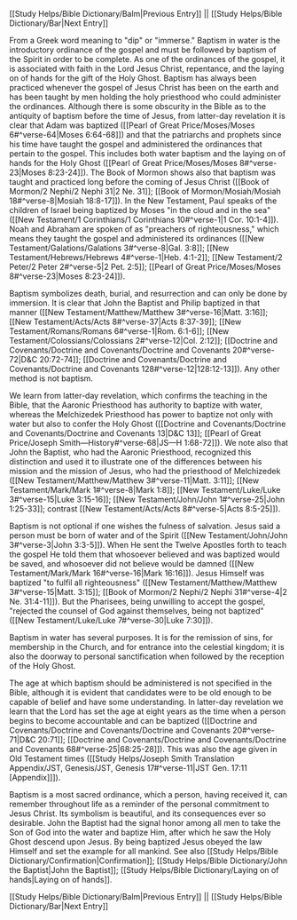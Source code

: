 [[Study Helps/Bible Dictionary/Balm|Previous Entry]]  ||  [[Study Helps/Bible Dictionary/Bar|Next Entry]]

 From a Greek word meaning to "dip" or "immerse." Baptism in water is the introductory ordinance of the gospel and must be followed by baptism of the Spirit in order to be complete. As one of the ordinances of the gospel, it is associated with faith in the Lord Jesus Christ, repentance, and the laying on of hands for the gift of the Holy Ghost. Baptism has always been practiced whenever the gospel of Jesus Christ has been on the earth and has been taught by men holding the holy priesthood who could administer the ordinances. Although there is some obscurity in the Bible as to the antiquity of baptism before the time of Jesus, from latter-day revelation it is clear that Adam was baptized ([[Pearl of Great Price/Moses/Moses 6#^verse-64|Moses 6:64-68]]) and that the patriarchs and prophets since his time have taught the gospel and administered the ordinances that pertain to the gospel. This includes both water baptism and the laying on of hands for the Holy Ghost ([[Pearl of Great Price/Moses/Moses 8#^verse-23|Moses 8:23-24]]). The Book of Mormon shows also that baptism was taught and practiced long before the coming of Jesus Christ ([[Book of Mormon/2 Nephi/2 Nephi 31|2 Ne. 31]]; [[Book of Mormon/Mosiah/Mosiah 18#^verse-8|Mosiah 18:8-17]]). In the New Testament, Paul speaks of the children of Israel being baptized by Moses "in the cloud and in the sea" ([[New Testament/1 Corinthians/1 Corinthians 10#^verse-1|1 Cor. 10:1-4]]). Noah and Abraham are spoken of as "preachers of righteousness," which means they taught the gospel and administered its ordinances ([[New Testament/Galations/Galations 3#^verse-8|Gal. 3:8]]; [[New Testament/Hebrews/Hebrews 4#^verse-1|Heb. 4:1-2]]; [[New Testament/2 Peter/2 Peter 2#^verse-5|2 Pet. 2:5]]; [[Pearl of Great Price/Moses/Moses 8#^verse-23|Moses 8:23-24]]).

 Baptism symbolizes death, burial, and resurrection and can only be done by immersion. It is clear that John the Baptist and Philip baptized in that manner ([[New Testament/Matthew/Matthew 3#^verse-16|Matt. 3:16]]; [[New Testament/Acts/Acts 8#^verse-37|Acts 8:37-39]]; [[New Testament/Romans/Romans 6#^verse-1|Rom. 6:1-6]]; [[New Testament/Colossians/Colossians 2#^verse-12|Col. 2:12]]; [[Doctrine and Covenants/Doctrine and Covenants/Doctrine and Covenants 20#^verse-72|D&C 20:72-74]]; [[Doctrine and Covenants/Doctrine and Covenants/Doctrine and Covenants 128#^verse-12|128:12-13]]). Any other method is not baptism.

 We learn from latter-day revelation, which confirms the teaching in the Bible, that the Aaronic Priesthood has authority to baptize with water, whereas the Melchizedek Priesthood has power to baptize not only with water but also to confer the Holy Ghost ([[Doctrine and Covenants/Doctrine and Covenants/Doctrine and Covenants 13|D&C 13]]; [[Pearl of Great Price/Joseph Smith—History#^verse-68|JS—H 1:68-72]]). We note also that John the Baptist, who had the Aaronic Priesthood, recognized this distinction and used it to illustrate one of the differences between his mission and the mission of Jesus, who had the priesthood of Melchizedek ([[New Testament/Matthew/Matthew 3#^verse-11|Matt. 3:11]]; [[New Testament/Mark/Mark 1#^verse-8|Mark 1:8]]; [[New Testament/Luke/Luke 3#^verse-15|Luke 3:15-16]]; [[New Testament/John/John 1#^verse-25|John 1:25-33]]; contrast [[New Testament/Acts/Acts 8#^verse-5|Acts 8:5-25]]).

 Baptism is not optional if one wishes the fulness of salvation. Jesus said a person must be born of water and of the Spirit ([[New Testament/John/John 3#^verse-3|John 3:3-5]]). When He sent the Twelve Apostles forth to teach the gospel He told them that whosoever believed and was baptized would be saved, and whosoever did not believe would be damned ([[New Testament/Mark/Mark 16#^verse-16|Mark 16:16]]). Jesus Himself was baptized "to fulfil all righteousness" ([[New Testament/Matthew/Matthew 3#^verse-15|Matt. 3:15]]; [[Book of Mormon/2 Nephi/2 Nephi 31#^verse-4|2 Ne. 31:4-11]]). But the Pharisees, being unwilling to accept the gospel, "rejected the counsel of God against themselves, being not baptized" ([[New Testament/Luke/Luke 7#^verse-30|Luke 7:30]]).

 Baptism in water has several purposes. It is for the remission of sins, for membership in the Church, and for entrance into the celestial kingdom; it is also the doorway to personal sanctification when followed by the reception of the Holy Ghost.

 The age at which baptism should be administered is not specified in the Bible, although it is evident that candidates were to be old enough to be capable of belief and have some understanding. In latter-day revelation we learn that the Lord has set the age at eight years as the time when a person begins to become accountable and can be baptized ([[Doctrine and Covenants/Doctrine and Covenants/Doctrine and Covenants 20#^verse-71|D&C 20:71]]; [[Doctrine and Covenants/Doctrine and Covenants/Doctrine and Covenants 68#^verse-25|68:25-28]]). This was also the age given in Old Testament times ([[Study Helps/Joseph Smith Translation Appendix/JST, Genesis/JST, Genesis 17#^verse-11|JST Gen. 17:11 [Appendix]]]).

 Baptism is a most sacred ordinance, which a person, having received it, can remember throughout life as a reminder of the personal commitment to Jesus Christ. Its symbolism is beautiful, and its consequences ever so desirable. John the Baptist had the signal honor among all men to take the Son of God into the water and baptize Him, after which he saw the Holy Ghost descend upon Jesus. By being baptized Jesus obeyed the law Himself and set the example for all mankind. See also [[Study Helps/Bible Dictionary/Confirmation|Confirmation]]; [[Study Helps/Bible Dictionary/John the Baptist|John the Baptist]]; [[Study Helps/Bible Dictionary/Laying on of hands|Laying on of hands]].

[[Study Helps/Bible Dictionary/Balm|Previous Entry]]  ||  [[Study Helps/Bible Dictionary/Bar|Next Entry]]